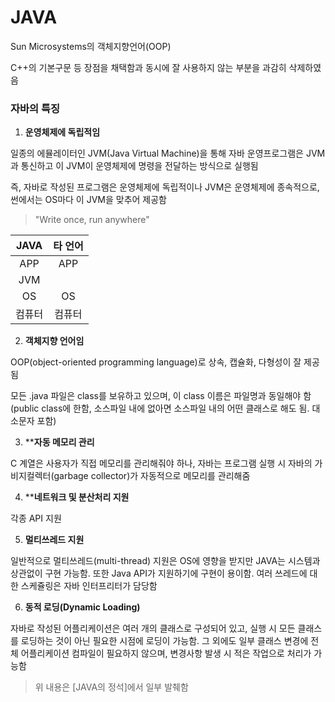 # JAVA

Sun Microsystems의 객체지향언어(OOP)


C++의 기본구문 등 장점을 채택함과 동시에 잘 사용하지 않는 부분을 과감히 삭제하였음


### 자바의 특징

1. **운영체제에 독립적임**

일종의 에뮬레이터인 JVM(Java Virtual Machine)을 통해 자바 운영프로그램은 JVM과 통신하고 이 JVM이 운영체제에 명령을 전달하는 방식으로 실행됨

즉, 자바로 작성된 프로그램은 운영체제에 독립적이나 JVM은 운영체제에 종속적으로, 썬에서는 OS마다 이 JVM을 맞추어 제공함

>"Write once, run anywhere"

|JAVA|타 언어|
|:--:|:-----:|
|APP|APP|
|JVM|
|OS|OS|
|컴퓨터|컴퓨터|

2. **객체지향 언어임**

OOP(object-oriented programming language)로 상속, 캡슐화, 다형성이 잘 제공됨

모든 .java 파일은 class를 보유하고 있으며, 이 class 이름은 파일명과 동일해야 함(public class에 한함, 소스파일 내에 없아면 소스파일 내의 어떤 클래스로 해도 됨. 대소문자 포함)

3. ****자동 메모리 관리**

C 계열은 사용자가 직접 메모리를 관리해줘야 하나, 자바는 프로그램 실행 시 자바의 가비지컬렉터(garbage collector)가 자동적으로 메모리를 관리해줌

4. ****네트워크 및 분산처리 지원**

각종 API 지원

5. **멀티쓰레드 지원**

일반적으로 멀티쓰레드(multi-thread) 지원은 OS에 영향을 받지만 JAVA는 시스템과 상관없이 구현 가능함. 또한 Java API가 지원하기에 구현이 용이함. 여러 쓰레드에 대한 스케쥴링은 자바 인터프리터가 담당함

6. **동적 로딩(Dynamic Loading)**

자바로 작성된 어플리케이션은 여러 개의 클래스로 구성되어 있고, 실행 시 모든 클래스를 로딩하는 것이 아닌 필요한 시점에 로딩이 가능함. 그 외에도 일부 클래스 변경에 전체 어플리케이션 컴파일이 필요하지 않으며, 변경사항 발생 시 적은 작업으로 처리가 가능함

> 위 내용은 [JAVA의 정석]에서 일부 발췌함